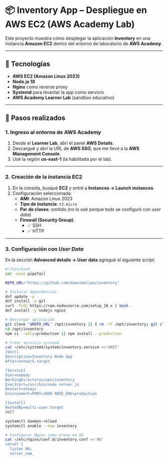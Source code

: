 # 📦 Inventory App – Despliegue en AWS EC2 (AWS Academy Lab)

Este proyecto muestra cómo desplegar la aplicación **Inventory** en una instancia **Amazon EC2** dentro del entorno de laboratorio de **AWS Academy**.  

---

## 🚀 Tecnologías
- **AWS EC2 (Amazon Linux 2023)**
- **Node.js 18**
- **Nginx** como reverse proxy
- **Systemd** para levantar la app como servicio
- **AWS Academy Learner Lab** (sandbox educativo)

---

## 🔑 Pasos realizados

### 1. Ingreso al entorno de AWS Academy
1. Desde el **Learner Lab**, abrí el panel **AWS Details**.  
2. Descargué y abrí la URL de **AWS SSO**, que me llevó a la **AWS Management Console**.  
3. Usé la región **us-east-1** (la habilitada por el lab).  

---

### 2. Creación de la instancia EC2
1. En la consola, busqué **EC2** y entré a **Instances → Launch instances**.  
2. Configuración seleccionada:
   - **AMI**: Amazon Linux 2023  
   - **Tipo de instancia**: `t3.micro`  
   - **Par de claves**: omitido (no lo usé porque todo se configuró con *user data*)  
   - **Firewall (Security Group)**:  
     - ✅ SSH  
     - ✅ HTTP 

---

### 3. Configuración con *User Data*
En la sección **Advanced details → User data** agregué el siguiente script:  

```bash
#!/bin/bash
set -euxo pipefail

REPO_URL="https://github.com/daanimelian/inventory"

# Instalar dependencias
dnf update -y
dnf install -y git
curl -fsSL https://rpm.nodesource.com/setup_18.x | bash -
dnf install -y nodejs nginx

# Descargar aplicación
git clone "$REPO_URL" /opt/inventory || { rm -rf /opt/inventory; git clone "$REPO_URL" /opt/inventory; }
cd /opt/inventory
npm ci --only=production || npm install --production

# Crear servicio systemd
cat >/etc/systemd/system/inventory.service <<'UNIT'
[Unit]
Description=Inventory Node App
After=network.target

[Service]
User=nobody
WorkingDirectory=/opt/inventory
ExecStart=/usr/bin/node server.js
Restart=always
Environment=PORT=3000 NODE_ENV=production

[Install]
WantedBy=multi-user.target
UNIT

systemctl daemon-reload
systemctl enable --now inventory

# Configurar Nginx como proxy en 80
cat >/etc/nginx/conf.d/inventory.conf <<'NG'
server {
  listen 80;
  server_nam_

